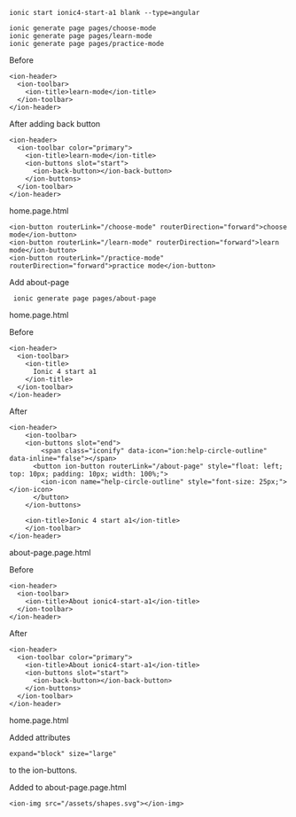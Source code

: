 
    ionic start ionic4-start-a1 blank --type=angular

    ionic generate page pages/choose-mode
    ionic generate page pages/learn-mode
    ionic generate page pages/practice-mode


Before

    <ion-header>
      <ion-toolbar>
        <ion-title>learn-mode</ion-title>
      </ion-toolbar>
    </ion-header>


After adding back button

    <ion-header>
      <ion-toolbar color="primary">
        <ion-title>learn-mode</ion-title>
        <ion-buttons slot="start">
          <ion-back-button></ion-back-button>
        </ion-buttons>
      </ion-toolbar>
    </ion-header>



home.page.html


    <ion-button routerLink="/choose-mode" routerDirection="forward">choose mode</ion-button>
    <ion-button routerLink="/learn-mode" routerDirection="forward">learn mode</ion-button>
    <ion-button routerLink="/practice-mode" routerDirection="forward">practice mode</ion-button>


Add about-page

     ionic generate page pages/about-page

home.page.html


Before

    <ion-header>
      <ion-toolbar>
        <ion-title>
          Ionic 4 start a1
        </ion-title>
      </ion-toolbar>
    </ion-header>

After
    
    <ion-header>
        <ion-toolbar>
        <ion-buttons slot="end">
            <span class="iconify" data-icon="ion:help-circle-outline" data-inline="false"></span>
          <button ion-button routerLink="/about-page" style="float: left; top: 10px; padding: 10px; width: 100%;"> 
            <ion-icon name="help-circle-outline" style="font-size: 25px;"></ion-icon>
          </button>
        </ion-buttons>
    
        <ion-title>Ionic 4 start a1</ion-title>
        </ion-toolbar>
    </ion-header>


about-page.page.html

Before

    <ion-header>
      <ion-toolbar>
        <ion-title>About ionic4-start-a1</ion-title>
      </ion-toolbar>
    </ion-header>

After

    <ion-header>
      <ion-toolbar color="primary">
        <ion-title>About ionic4-start-a1</ion-title>
        <ion-buttons slot="start">
          <ion-back-button></ion-back-button>
        </ion-buttons>
      </ion-toolbar>
    </ion-header>

home.page.html

Added attributes 

    expand="block" size="large"

to the ion-buttons.


Added to about-page.page.html
        
    <ion-img src="/assets/shapes.svg"></ion-img>

